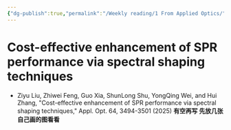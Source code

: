 ```yaml
---
{"dg-publish":true,"permalink":"/Weekly reading/1 From Applied Optics/","dgPassFrontmatter":true,"created":"2025-04-23T20:42:25.940+08:00","updated":"2025-04-23T21:46:40.000+08:00"}
---
```



# Cost-effective enhancement of SPR performance via spectral shaping techniques
- Ziyu Liu, Zhiwei Feng, Guo Xia, ShunLong Shu, YongQing Wei, and Hui Zhang, "Cost-effective enhancement of SPR performance via spectral shaping techniques," Appl. Opt. 64, 3494-3501 (2025)
**有空再写 先放几张自己画的图看看**

